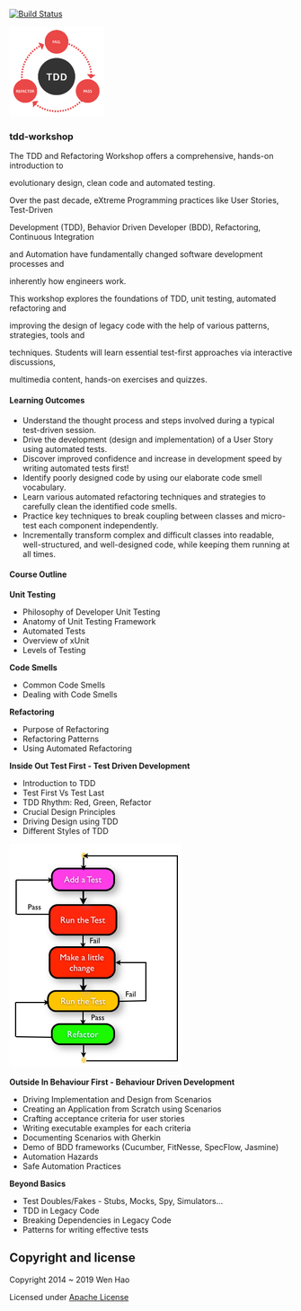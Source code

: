 [![Build Status](https://travis-ci.org/wenhao/tdd-workshop.svg)](https://travis-ci.org/wenhao/tdd-workshop)

![TDD](./docs/images/tdd-logo.png)

### tdd-workshop

The TDD and Refactoring Workshop offers a comprehensive, hands-on introduction to 

evolutionary design, clean code and automated testing.

Over the past decade, eXtreme Programming practices like User Stories, Test-Driven 

Development (TDD), Behavior Driven Developer (BDD), Refactoring, Continuous Integration 

and Automation have fundamentally changed software development processes and 

inherently how engineers work.

This workshop explores the foundations of TDD, unit testing, automated refactoring and 

improving the design of legacy code with the help of various patterns, strategies, tools and 

techniques. Students will learn essential test-first approaches via interactive discussions, 

multimedia content, hands-on exercises and quizzes.

#### Learning Outcomes

* Understand the thought process and steps involved during a typical test-driven session.
* Drive the development (design and implementation) of a User Story using automated tests.
* Discover improved confidence and increase in development speed by writing automated tests first!
* Identify poorly designed code by using our elaborate code smell vocabulary.
* Learn various automated refactoring techniques and strategies to carefully clean the identified code smells.
* Practice key techniques to break coupling between classes and micro-test each component independently.
* Incrementally transform complex and difficult classes into readable, well-structured, and well-designed code, while keeping them running at all times.

#### Course Outline

**Unit Testing**

* Philosophy of Developer Unit Testing
* Anatomy of Unit Testing Framework
* Automated Tests
* Overview of xUnit
* Levels of Testing

**Code Smells**

* Common Code Smells
* Dealing with Code Smells

**Refactoring**

* Purpose of Refactoring
* Refactoring Patterns
* Using Automated Refactoring

**Inside Out Test First - Test Driven Development** 

* Introduction to TDD
* Test First Vs Test Last
* TDD Rhythm: Red, Green, Refactor
* Crucial Design Principles
* Driving Design using TDD
* Different Styles of TDD

![TDD](./docs/images/tdd.png)

**Outside In Behaviour First - Behaviour Driven Development**

* Driving Implementation and Design from Scenarios
* Creating an Application from Scratch using Scenarios
* Crafting acceptance criteria for user stories
* Writing executable examples for each criteria
* Documenting Scenarios with Gherkin
* Demo of BDD frameworks (Cucumber, FitNesse, SpecFlow, Jasmine)
* Automation Hazards
* Safe Automation Practices

**Beyond Basics**

* Test Doubles/Fakes - Stubs, Mocks, Spy, Simulators...
* TDD in Legacy Code
* Breaking Dependencies in Legacy Code
* Patterns for writing effective tests

## Copyright and license

Copyright 2014 ~ 2019 Wen Hao

Licensed under [Apache License][1]

[1]: ./LICENSE
